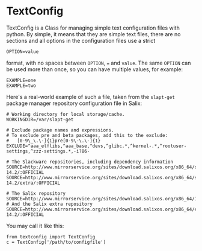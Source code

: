 # TextConfig

TextConfig is a Class for managing simple text configuration files with
python. By simple, it means that they are simple text files, there are
no sections and all options in the configuration files use a strict
```
OPTION=value
```
format, with no spaces between `OPTION`, `=` and `value`.
The same `OPTION` can be used more than once, so you can have multiple
values, for example:
```
EXAMPLE=one
EXAMPLE=two
```

Here's a real-world example of such a file, taken from the `slapt-get` package
manager repository configuration file in Salix:
```
# Working directory for local storage/cache.
WORKINGDIR=/var/slapt-get

# Exclude package names and expressions.
# To exclude pre and beta packages, add this to the exclude:
#   [0-9\_\.\-]{1}pre[0-9\-\.\-]{1}
EXCLUDE=^aaa_elflibs,^aaa_base,^devs,^glibc.*,^kernel-.*,^rootuser-settings,^zzz-settings.*,-i?86-

# The Slackware repositories, including dependency information
SOURCE=http://www.mirrorservice.org/sites/download.salixos.org/x86_64/slackware-14.2/:OFFICIAL
SOURCE=http://www.mirrorservice.org/sites/download.salixos.org/x86_64/slackware-14.2/extra/:OFFICIAL

# The Salix repository
SOURCE=http://www.mirrorservice.org/sites/download.salixos.org/x86_64/14.2/:PREFERRED
# And the Salix extra repository
SOURCE=http://www.mirrorservice.org/sites/download.salixos.org/x86_64/extra-14.2/:OFFICIAL
```

You may call it like this:
```
from textconfig import TextConfig
c = TextConfig('/path/to/configfile')
```
